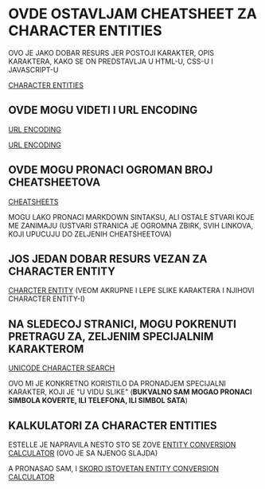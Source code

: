 # OVDE OSTAVLJAM CHEATSHEET ZA CHARACTER ENTITIES

OVO JE JAKO DOBAR RESURS JER POSTOJI KARAKTER, OPIS KARAKTERA, KAKO SE ON PREDSTAVLJA U HTML-U, CSS-U I JAVASCRIPT-U

[CHARACTER ENTITIES](https://brajeshwar.github.io/entities/)

## OVDE MOGU VIDETI I URL ENCODING

[URL ENCODING](http://www.cheat-sheets.org/sites/html.su/urlencoding.html)

[URL ENCODING](https://www.w3schools.com/tags/ref_urlencode.asp)

## OVDE MOGU PRONACI OGROMAN BROJ CHEATSHEETOVA

[CHEATSHEETS](http://www.cheat-sheets.org/)

MOGU LAKO PRONACI MARKDOWN SINTAKSU, ALI OSTALE STVARI KOJE ME ZANIMAJU (USTVARI STRANICA JE OGROMNA ZBIRK, SVIH LINKOVA, KOJI UPUCUJU DO ZELJENIH CHEATSHEETOVA)

## JOS JEDAN DOBAR RESURS VEZAN ZA CHARACTER ENTITY

[CHARCTER ENTITY](https://dev.w3.org/html5/html-author/charref) (VEOM AKRUPNE I LEPE SLIKE KARAKTERA I NJIHOVI CHARACTER ENTITY-I)

## NA SLEDECOJ STRANICI, MOGU POKRENUTI PRETRAGU ZA, ZELJENIM SPECIJALNIM KARAKTEROM

[UNICODE CHARACTER SEARCH](http://www.fileformat.info/info/unicode/char/search.htm)

OVO MI JE KONKRETNO KORISTILO DA PRONADJEM SPECIJALNI KARAKTER, KOJI JE "U VIDU SLIKE" (**BUKVALNO SAM MOGAO PRONACI SIMBOLA KOVERTE, ILI TELEFONA, ILI SIMBOL SATA**)

## KALKULATORI ZA CHARACTER ENTITIES

ESTELLE JE NAPRAVILA NESTO STO SE ZOVE [ENTITY CONVERSION CALCULATOR](https://estelle.github.io/cssmastery/generated/#slide27) (OVO JE SA NJENOG SLAJDA)

A PRONASAO SAM, I [SKORO ISTOVETAN ENTITY CONVERSION CALCULATOR](https://www.evotech.net/articles/testjsentities.html)
